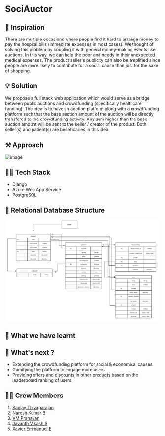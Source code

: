# SociAuctor
## :mechanical_arm: Inspiration  
There are multiple occasions where people find it hard to arrange money to pay the hospital bills (immediate expenses in most cases). We thought of solving this problem by coupling it with general money-making events like auctions. In this way, we can help the poor and needy in their unexpected medical expenses. The product seller's publicity can also be amplified since people are more likely to contribute for a social cause than just for the sake of shopping.  
## :bulb: Solution  
We propose a full stack web application which would serve as a bridge between public auctions and crowdfunding (specifically healthcare funding). The idea is to have an auction platform along with a crowdfunding platform such that the base auction amount of the auction will be directly transfered to the crowdfunding activity. Any sum higher than the base auction amount will be sent to the seller / creator of the product. Both seller(s) and patient(s) are beneficaries in this idea.  
## :hammer_and_pick: Approach    
![image](https://user-images.githubusercontent.com/42594454/191088370-852af4fe-eaf9-41ee-84fe-19bf721e071d.png)

## :technologist: Tech Stack  
- Django
- Azure Web App Service
- PostgreSQL

## 🧬 Relational Database Structure
![image](https://github.com/Techipeeyon/Images/blob/main/CD1-Page-1.drawio%20(1).png)

## :blue_book: What we have learnt    
## :thinking: What's next ?  
- Extending the crowdfunding platform for social & economical causes  
- Gamifying the platform to engage more users
- Providing offers and discounts in other products based on the leaderboard ranking of users
## :man_office_worker: Crew Members
1. [Sanjay Thiyagarajan](https://github.com/sanjay-thiyagarajan)  
2. [Naresh Kumar B](https://github.com/TechieNK)  
3. [VM Pranavan](https://github.com/Techipeeyon)  
4. [Jayanth Vikash S](https://github.com/JayanthVikashS)
5. [Xavier Emmanuel E](https://github.com/Xavier-Alfred)
